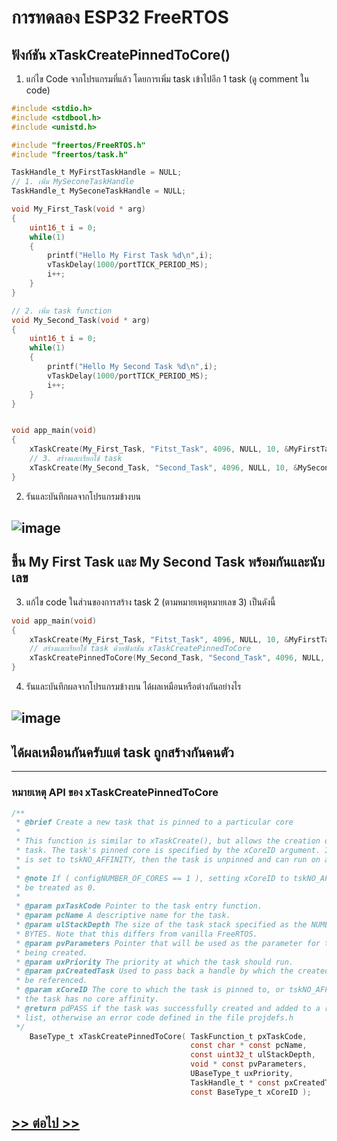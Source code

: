 # การทดลอง ESP32 FreeRTOS 
##  ฟังก์ชัน xTaskCreatePinnedToCore()

1. แก่ไข Code จากโปรแกรมที่แล้ว โดยการเพิ่ม task เข้าไปอีก 1 task (ดู comment ใน code)



```c
#include <stdio.h>
#include <stdbool.h>
#include <unistd.h>

#include "freertos/FreeRTOS.h"
#include "freertos/task.h"

TaskHandle_t MyFirstTaskHandle = NULL;
// 1. เพิ่ม MySeconeTaskHandle
TaskHandle_t MySeconeTaskHandle = NULL;

void My_First_Task(void * arg)
{
	uint16_t i = 0;
	while(1)
	{
		printf("Hello My First Task %d\n",i);
		vTaskDelay(1000/portTICK_PERIOD_MS);
		i++;
	}
}

// 2. เพิ่ม task function
void My_Second_Task(void * arg)
{
	uint16_t i = 0;
	while(1)
	{
		printf("Hello My Second Task %d\n",i);
		vTaskDelay(1000/portTICK_PERIOD_MS);
		i++;
	}
}


void app_main(void)
{
	xTaskCreate(My_First_Task, "Fitst_Task", 4096, NULL, 10, &MyFirstTaskHandle);
	// 3. สร้างและเรียกใช้ task
	xTaskCreate(My_Second_Task, "Second_Task", 4096, NULL, 10, &MySeconeTaskHandle);
}
```

2. รันและบันทึกผลจากโปรแกรมข้างบน

## ![image](https://github.com/user-attachments/assets/bc559dcf-0685-40f6-b5a8-9ad2abde2234)
## ขึ้น My First Task และ My Second Task พร้อมกันและนับเลข

3.  แก้ไข code ในส่วนของการสร้าง task 2 (ตามหมายเหตุหมายเลข 3) เป็นดังนี้

```c
void app_main(void)
{
	xTaskCreate(My_First_Task, "Fitst_Task", 4096, NULL, 10, &MyFirstTaskHandle);
	// สร้างและเรียกใช้ task ด้วยฟังก์ชัน xTaskCreatePinnedToCore
	xTaskCreatePinnedToCore(My_Second_Task, "Second_Task", 4096, NULL, 10, &MySeconeTaskHandle, 1);
}
```

4. รันและบันทึกผลจากโปรแกรมข้างบน ได้ผลเหมือนหรือต่างกันอย่างไร

## ![image](https://github.com/user-attachments/assets/9cf22e20-339c-47a1-a6b4-a20d52df1dec)

## ได้ผลเหมือนกันครับแต่ task ถูกสร้างกันคนตัว

--------
### หมายเหตุ API ของ xTaskCreatePinnedToCore
``` c
/**
 * @brief Create a new task that is pinned to a particular core
 *
 * This function is similar to xTaskCreate(), but allows the creation of a pinned
 * task. The task's pinned core is specified by the xCoreID argument. If xCoreID
 * is set to tskNO_AFFINITY, then the task is unpinned and can run on any core.
 *
 * @note If ( configNUMBER_OF_CORES == 1 ), setting xCoreID to tskNO_AFFINITY will be
 * be treated as 0.
 *
 * @param pxTaskCode Pointer to the task entry function.
 * @param pcName A descriptive name for the task.
 * @param ulStackDepth The size of the task stack specified as the NUMBER OF
 * BYTES. Note that this differs from vanilla FreeRTOS.
 * @param pvParameters Pointer that will be used as the parameter for the task
 * being created.
 * @param uxPriority The priority at which the task should run.
 * @param pxCreatedTask Used to pass back a handle by which the created task can
 * be referenced.
 * @param xCoreID The core to which the task is pinned to, or tskNO_AFFINITY if
 * the task has no core affinity.
 * @return pdPASS if the task was successfully created and added to a ready
 * list, otherwise an error code defined in the file projdefs.h
 */
    BaseType_t xTaskCreatePinnedToCore( TaskFunction_t pxTaskCode,
                                        const char * const pcName,
                                        const uint32_t ulStackDepth,
                                        void * const pvParameters,
                                        UBaseType_t uxPriority,
                                        TaskHandle_t * const pxCreatedTask,
                                        const BaseType_t xCoreID );
```



## [>> ต่อไป >>](./ESP32-FreeRTOS-Labsheet-4.md) 
